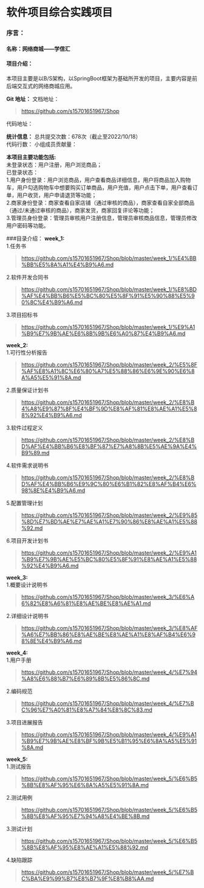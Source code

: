 # 软件项目综合实践项目
### 序言：
#### 名称：网络商城——学信汇
#### 项目介绍：
本项目主要是以B/S架构，以SpringBoot框架为基础所开发的项目，主要内容是前后端交互式的网络商城应用。  


**Git 地址：**
文档地址：
>https://github.com/s15701651967/Shop
>
代码地址：
>
>

**统计信息：**
总共提交次数：678次（截止至2022/10/18）  
代码行数：
小组成员贡献量：



**本项目主要功能包括:**  
未登录状态：用户注册，用户浏览商品；  
已登录状态：  
1.用户身份登录：用户浏览商品，用户查看商品详细信息，用户将商品加入购物车，用户勾选购物车中想要购买订单商品，用户充值，用户点击下单，用户查看订单，用户收货，用户申请退货等功能；  
2.商家身份登录：商家查看自家店铺（通过审核的商品），商家查看自家全部商品（通过/未通过审核的商品），商家发货，商家回复评论等功能；  
3.管理员身份登录：管理员审核用户注册信息，管理员审核商品信息，管理员修改用户密码等功能。  

###目录介绍：
**week_1:**  
1.任务书
>https://github.com/s15701651967/Shop/blob/master/week_1/%E4%BB%BB%E5%8A%A1%E4%B9%A6.md
>
2.软件开发合同书
>https://github.com/s15701651967/Shop/blob/master/week_1/%E8%BD%AF%E4%BB%B6%E5%BC%80%E5%8F%91%E5%90%88%E5%90%8C%E4%B9%A6.md
>
3.项目招标书
>https://github.com/s15701651967/Shop/blob/master/week_1/%E9%A1%B9%E7%9B%AE%E6%8B%9B%E6%A0%87%E4%B9%A6.md
>

**week_2:**  
1.可行性分析报告
>https://github.com/s15701651967/Shop/blob/master/week_2/%E5%8F%AF%E8%A1%8C%E6%80%A7%E5%88%86%E6%9E%90%E6%8A%A5%E5%91%8A.md
>
2.质量保证计划书
>https://github.com/s15701651967/Shop/blob/master/week_2/%E8%B4%A8%E9%87%8F%E4%BF%9D%E8%AF%81%E8%AE%A1%E5%88%92%E4%B9%A6.md
>
3.软件过程定义
>https://github.com/s15701651967/Shop/blob/master/week_2/%E8%BD%AF%E4%BB%B6%E8%BF%87%E7%A8%8B%E5%AE%9A%E4%B9%89.md
>
4.软件需求说明书
>https://github.com/s15701651967/Shop/blob/master/week_2/%E8%BD%AF%E4%BB%B6%E9%9C%80%E6%B1%82%E8%AF%B4%E6%98%8E%E4%B9%A6.md
>
5.配置管理计划
>https://github.com/s15701651967/Shop/blob/master/week_2/%E9%85%8D%E7%BD%AE%E7%AE%A1%E7%90%86%E8%AE%A1%E5%88%92.md
>
6.项目开发计划书
>https://github.com/s15701651967/Shop/blob/master/week_2/%E9%A1%B9%E7%9B%AE%E5%BC%80%E5%8F%91%E8%AE%A1%E5%88%92%E4%B9%A6.md
>

**week_3:**    
1.概要设计说明书
>https://github.com/s15701651967/Shop/blob/master/week_3/%E6%A6%82%E8%A6%81%E8%AE%BE%E8%AE%A1.md
>
2.详细设计说明书
>https://github.com/s15701651967/Shop/blob/master/week_3/%E8%AF%A6%E7%BB%86%E8%AE%BE%E8%AE%A1%E8%AF%B4%E6%98%8E%E4%B9%A6.md
>

**week_4:**    
1.用户手册
>https://github.com/s15701651967/Shop/blob/master/week_4/%E7%94%A8%E6%88%B7%E6%89%8B%E5%86%8C.md
>
2.编码规范
>https://github.com/s15701651967/Shop/blob/master/week_4/%E7%BC%96%E7%A0%81%E8%A7%84%E8%8C%83.md
>
3.项目进展报告
>https://github.com/s15701651967/Shop/blob/master/week_4/%E9%A1%B9%E7%9B%AE%E8%BF%9B%E5%B1%95%E6%8A%A5%E5%91%8A.md
>

**week_5:**     
1.测试报告
>https://github.com/s15701651967/Shop/blob/master/week_5/%E6%B5%8B%E8%AF%95%E6%8A%A5%E5%91%8A.md
>
2.测试用例
>https://github.com/s15701651967/Shop/blob/master/week_5/%E6%B5%8B%E8%AF%95%E7%94%A8%E4%BE%8B.md
>
3.测试计划
>https://github.com/s15701651967/Shop/blob/master/week_5/%E6%B5%8B%E8%AF%95%E8%AE%A1%E5%88%92.md
>
4.缺陷跟踪
>https://github.com/s15701651967/Shop/blob/master/week_5/%E7%BC%BA%E9%99%B7%E8%B7%9F%E8%B8%AA.md
>